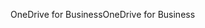 <span data-ttu-id="5a170-101">OneDrive for Business</span><span class="sxs-lookup"><span data-stu-id="5a170-101">OneDrive for Business</span></span>